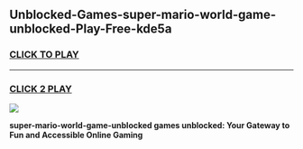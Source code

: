 
## Unblocked-Games-super-mario-world-game-unblocked-Play-Free-kde5a
<h3>
<a href="https://premium76.site?title=super-mario-world-game-unblocked&ref=15A">CLICK TO PLAY</a></h3>
<hr>

<h3>
<a href="https://premium76.site?title=super-mario-world-game-unblocked&ref=15A">CLICK 2 PLAY</a>
  
</h3>

<a href="https://premium76.site?title=super-mario-world-game-unblocked&ref=15A"><img src="https://clearcache.store/games.png"></a>


**super-mario-world-game-unblocked games unblocked: Your Gateway to Fun and Accessible Online Gaming**
